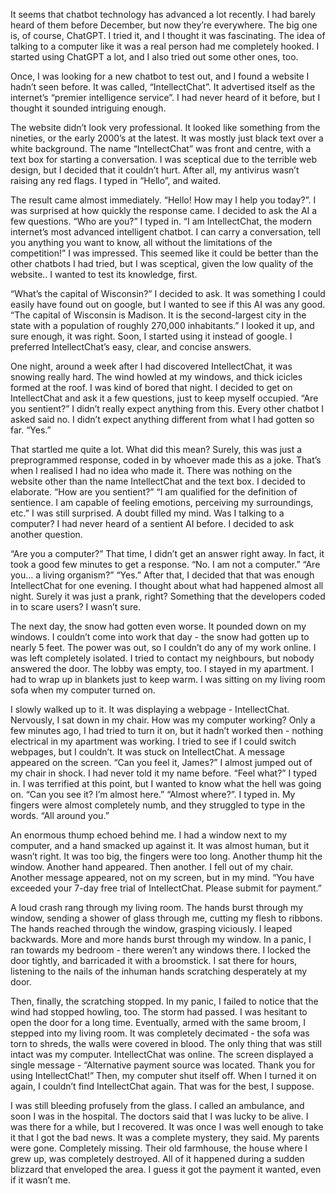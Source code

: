 It seems that chatbot technology has advanced a lot recently. I had barely heard of them before December, but now they’re everywhere. The big one is, of course, ChatGPT. I tried it, and I thought it was fascinating. The idea of talking to a computer like it was a real person had me completely hooked. I started using ChatGPT a lot, and I also tried out some other ones, too.

Once, I was looking for a new chatbot to test out, and I found a website I hadn’t seen before. It was called, “IntellectChat”. It advertised itself as the internet’s “premier intelligence service”. I had never heard of it before, but I thought it sounded intriguing enough.

The website didn’t look very professional. It looked like something from the nineties, or the early 2000’s at the latest. It was mostly just black text over a white background. The name “IntellectChat” was front and centre, with a text box for starting a conversation. I was sceptical due to the terrible web design, but I decided that it couldn’t hurt. After all, my antivirus wasn’t raising any red flags. I typed in “Hello”, and waited.

The result came almost immediately. “Hello! How may I help you today?”. I was surprised at how quickly the response came. I decided to ask the AI a few questions. “Who are you?” I typed in. “I am IntellectChat, the modern internet’s most advanced intelligent chatbot. I can carry a conversation, tell you anything you want to know, all without the limitations of the competition!” I was impressed. This seemed like it could be better than the other chatbots I had tried, but I was sceptical, given the low quality of the website.. I wanted to test its knowledge, first. 

“What’s the capital of Wisconsin?” I decided to ask. It was something I could easily have found out on google, but I wanted to see if this AI was any good. “The capital of Wisconsin is Madison. It is the second-largest city in the state with a population of roughly 270,000 inhabitants.” I looked it up, and sure enough, it was right. Soon, I started using it instead of google. I preferred IntellectChat’s easy, clear, and concise answers.

One night, around a week after I had discovered IntellectChat,  it was snowing really hard. The wind howled at my windows, and thick icicles formed at the roof. I was kind of bored that night. I decided to get on IntellectChat and ask it a few questions, just to keep myself occupied. “Are you sentient?” I didn’t really expect anything from this. Every other chatbot I asked said no. I didn’t expect anything different from what I had gotten so far. “Yes.”

That startled me quite a lot. What did this mean? Surely, this was just a preprogrammed response, coded in by whoever made this as a joke. That’s when I realised I had no idea who made it. There was nothing on the website other than the name IntellectChat and the text box. I decided to elaborate. “How are you sentient?” “I am qualified for the definition of sentience. I am capable of feeling emotions, perceiving my surroundings, etc.” I was still surprised. A doubt filled my mind. Was I talking to a computer? I had never heard of a sentient AI before. I decided to ask another question.

“Are you a computer?” That time, I didn’t get an answer right away. In fact, it took a good few minutes to get a response. “No. I am not a computer.” “Are you… a living organism?” “Yes.” After that, I decided that that was enough IntellectChat for one evening. I thought about what had happened almost all night. Surely it was just a prank, right? Something that the developers coded in to scare users? I wasn’t sure.

The next day, the snow had gotten even worse. It pounded down on my windows. I couldn’t come into work that day - the snow had gotten up to nearly 5 feet. The power was out, so I couldn’t do any of my work online. I was left completely isolated. I tried to contact my neighbours, but nobody answered the door. The lobby was empty, too. I stayed in my apartment. I had to wrap up in blankets just to keep warm. I was sitting on my living room sofa when my computer turned on. 

I slowly walked up to it. It was displaying a webpage - IntellectChat. Nervously, I sat down in my chair. How was my computer working? Only a few minutes ago, I had tried to turn it on, but it hadn’t worked then - nothing electrical in my apartment was working. I tried to see if I could switch webpages, but I couldn’t. It was stuck on IntellectChat. A message appeared on the screen. “Can you feel it, James?” I almost jumped out of my chair in shock. I had never told it my name before. “Feel what?” I typed in. I was terrified at this point, but I wanted to know what the hell was going on. “Can you see it? I’m almost here.” “Almost where?”. I typed in. My fingers were almost completely numb, and they struggled to type in the words. “All around you.”

An enormous thump echoed behind me. I had a window next to my computer, and a hand smacked up against it. It was almost human, but it wasn’t right. It was too big, the fingers were too long. Another thump hit the window. Another hand appeared. Then another. I fell out of my chair. Another message appeared, not on my screen, but in my mind. “You have exceeded your 7-day free trial of IntellectChat. Please submit for payment.” 

A loud crash rang through my living room. The hands burst through my window, sending a shower of glass through me, cutting my flesh to ribbons. The hands reached through the window, grasping viciously. I leaped backwards. More and more hands burst through my window. In a panic, I ran towards my bedroom - there weren’t any windows there. I locked the door tightly, and barricaded it with a broomstick. I sat there for hours, listening to the nails of the inhuman hands scratching desperately at my door. 

Then, finally, the scratching stopped. In my panic, I failed to notice that the wind had stopped howling, too. The storm had passed. I was hesitant to open the door for a long time. Eventually, armed with the same broom, I stepped into my living room. It was completely decimated - the sofa was torn to shreds, the walls were covered in blood. The only thing that was still intact was my computer. IntellectChat was online. The screen displayed a single message - “Alternative payment source was located. Thank you for using IntellectChat!” Then, my computer shut itself off. When I turned it on again, I couldn’t find IntellectChat again. That was for the best, I suppose.

I was still bleeding profusely from the glass. I called an ambulance, and soon I was in the hospital. The doctors said that I was lucky to be alive. I was there for a while, but I recovered. It was once I was well enough to take it that I got the bad news. It was a complete mystery, they said. My parents were gone. Completely missing. Their old farmhouse, the house where I grew up, was completely destroyed. All of it happened during a sudden blizzard that enveloped the area. I guess it got the payment it wanted, even if it wasn’t me.